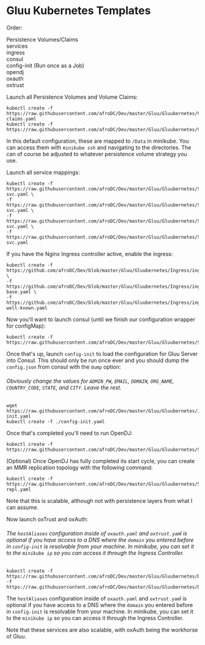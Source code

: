 # Gluu Kubernetes Templates

Order:

Persistence Volumes/Claims  
services  
ingress  
consul  
config-init (Run once as a Job)  
opendj  
oxauth  
oxtrust  

Launch all Persistence Volumes and Volume Claims:

```
kubectl create -f https://raw.githubusercontent.com/afroDC/Dev/master/Gluu/Gluubernetes/Volumes/volume-claims.yaml
kubectl create -f https://raw.githubusercontent.com/afroDC/Dev/master/Gluu/Gluubernetes/Volumes/volumes.yaml
```

In this default configuration, these are mapped to `/Data` in minikube. You can access them with `minikube ssh` and navigating to the directories. The can of course be adjusted to whatever persistence volume strategy you use.

Launch all service mappings:

```
kubectl create -f https://raw.githubusercontent.com/afroDC/Dev/master/Gluu/Gluubernetes/Services/consul-svc.yaml \
-f https://raw.githubusercontent.com/afroDC/Dev/master/Gluu/Gluubernetes/Services/opendj-svc.yaml \
-f https://raw.githubusercontent.com/afroDC/Dev/master/Gluu/Gluubernetes/Services/oxauth-svc.yaml \
-f https://raw.githubusercontent.com/afroDC/Dev/master/Gluu/Gluubernetes/Services/oxtrust-svc.yaml
```

If you have the Nginx Ingress controller active, enable the ingress:

```
kubectl create -f https://github.com/afroDC/Dev/blob/master/Gluu/Gluubernetes/Ingress/ingress.yaml \
-f https://github.com/afroDC/Dev/blob/master/Gluu/Gluubernetes/Ingress/ingress-base.yaml \
-f https://github.com/afroDC/Dev/blob/master/Gluu/Gluubernetes/Ingress/ingress-well-known.yaml
```

Now you'll want to launch consul (until we finish our configuration wrapper for configMap):

```
kubectl create -f https://raw.githubusercontent.com/afroDC/Dev/master/Gluu/Gluubernetes/StatefulSets/consul.yaml
```

Once that's up, launch `config-init` to load the configuration for Gluu Server into Consul. This should only be run once ever and you should dump the `config.json` from consul with the `dump` option:


###### Obviously change the values for `ADMIN_PW`, `EMAIL`, `DOMAIN`, `ORG_NAME`, `COUNTRY_CODE`, `STATE`, and `CITY`. Leave the rest.

```
wget https://raw.githubusercontent.com/afroDC/Dev/master/Gluu/Gluubernetes/Jobs/config-init.yaml
kubectl create -f ./config-init.yaml
```

Once that's completed you'll need to run OpenDJ:

```
kubectl create -f https://raw.githubusercontent.com/afroDC/Dev/master/Gluu/Gluubernetes/StatefulSets/opendj.yaml
```

(Optional) Once OpenDJ has fully completed its start cycle, you can create an MMR replication topology with the following command:

```
kubectl create -f https://raw.githubusercontent.com/afroDC/Dev/master/Gluu/Gluubernetes/StatefulSets/opendj-repl.yaml
```

Note that this is scalable, although not with persistence layers from what I  can assume.

Now launch oxTrust and oxAuth:

###### The `hostAliases` configuration inside of `oxauth.yaml` and `oxtrust.yam`l is optional if you have access to a DNS where the `domain` you entered before in `config-init` is resolvable from your machine. In minikube, you can set it to the `minikube ip` so you can access it through the Ingress Controller.

```
kubectl create -f https://raw.githubusercontent.com/afroDC/Dev/master/Gluu/Gluubernetes/Deployments/oxauth.yaml\
-f https://raw.githubusercontent.com/afroDC/Dev/master/Gluu/Gluubernetes/Deployments/oxtrust.yaml
```

The `hostAliases` configuration inside of `oxauth.yaml` and `oxtrust.yam`l is optional if you have access to a DNS where the `domain` you entered before in `config-init` is resolvable from your machine. In minikube, you can set it to the `minikube ip` so you can access it through the Ingress Controller.

Note that these services are also scalable, with oxAuth being the workhorse of Gluu.
